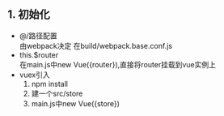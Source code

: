 ## 1. 初始化
+ @/路径配置  
    由webpack决定 在build/webpack.base.conf.js
+ this.$router  
    在main.js中new Vue({router}),直接将router挂载到vue实例上
    <!-- todo -->
+ vuex引入  
    1. npm install
    2. 建一个src/store
    3. main.js中new Vue({store})